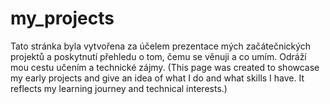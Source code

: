 # my_projects
Tato stránka byla vytvořena za účelem prezentace mých začátečnických projektů a poskytnutí přehledu o tom, čemu se věnuji a co umím. Odráží mou cestu učením a technické zájmy. (This page was created to showcase my early projects and give an idea of what I do and what skills I have. It reflects my learning journey and technical interests.)
